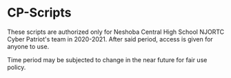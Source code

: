 # CP-Scripts
These scripts are authorized only for Neshoba Central High School NJORTC Cyber Patriot's team in 2020-2021.  After said period, access is given for anyone to use.

Time period may be subjected to change in the near future for fair use policy.
